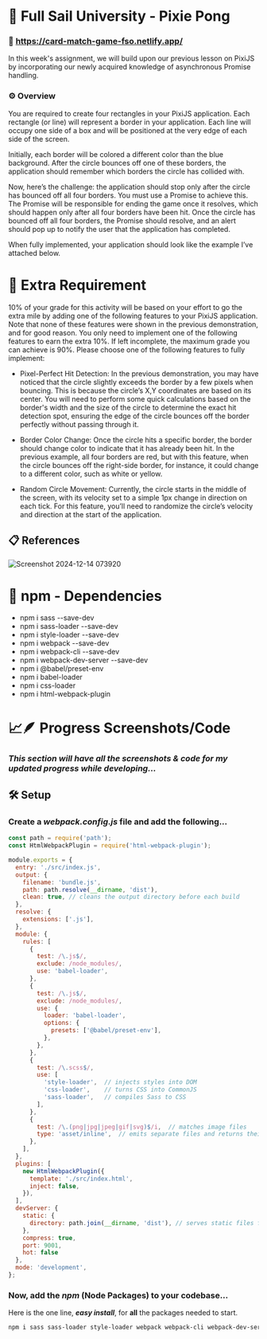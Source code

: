 # 📝 Full Sail University - Pixie Pong

### 🔗 https://card-match-game-fso.netlify.app/

In this week's assignment, we will build upon our previous lesson on PixiJS by incorporating our newly acquired knowledge of asynchronous Promise handling.

### ⚙️ Overview

You are required to create four rectangles in your PixiJS application. Each rectangle (or line) will represent a border in your application. Each line will occupy one side of a box and will be positioned at the very edge of each side of the screen.

Initially, each border will be colored a different color than the blue background. After the circle bounces off one of these borders, the application should remember which borders the circle has collided with.

Now, here’s the challenge: the application should stop only after the circle has bounced off all four borders. You must use a Promise to achieve this. The Promise will be responsible for ending the game once it resolves, which should happen only after all four borders have been hit. Once the circle has bounced off all four borders, the Promise should resolve, and an alert should pop up to notify the user that the application has completed.

When fully implemented, your application should look like the example I’ve attached below.

# 🎨 Extra Requirement

10% of your grade for this activity will be based on your effort to go the extra mile by adding one of the following features to your PixiJS application. Note that none of these features were shown in the previous demonstration, and for good reason. You only need to implement one of the following features to earn the extra 10%. If left incomplete, the maximum grade you can achieve is 90%. Please choose one of the following features to fully implement:

- Pixel-Perfect Hit Detection: In the previous demonstration, you may have noticed that the circle slightly exceeds the border by a few pixels when bouncing. This is because the circle’s X,Y coordinates are based on its center. You will need to perform some quick calculations based on the border's width and the size of the circle to determine the exact hit detection spot, ensuring the edge of the circle bounces off the border perfectly without passing through it.

- Border Color Change: Once the circle hits a specific border, the border should change color to indicate that it has already been hit. In the previous example, all four borders are red, but with this feature, when the circle bounces off the right-side border, for instance, it could change to a different color, such as white or yellow.

- Random Circle Movement: Currently, the circle starts in the middle of the screen, with its velocity set to a simple 1px change in direction on each tick. For this feature, you’ll need to randomize the circle’s velocity and direction at the start of the application.

## 📋 References

![Screenshot 2024-12-14 073920](https://github.com/user-attachments/assets/b975b15a-4af5-4ac3-aa2c-5fb2a68c3c46)

# 🔗 npm - Dependencies

- npm i sass --save-dev
- npm i sass-loader --save-dev
- npm i style-loader --save-dev
- npm i webpack --save-dev
- npm i webpack-cli --save-dev
- npm i webpack-dev-server --save-dev
- npm i @babel/preset-env
- npm i babel-loader
- npm i css-loader
- npm i html-webpack-plugin

# 📈🪶 Progress Screenshots/Code
### _This section will have all the screenshots & code for my updated progress while developing..._

## 🛠️ Setup 

### Create a _webpack.config.js_ file and add the following...
```js
const path = require('path');
const HtmlWebpackPlugin = require('html-webpack-plugin');

module.exports = {
  entry: './src/index.js',
  output: {
    filename: 'bundle.js',
    path: path.resolve(__dirname, 'dist'),
    clean: true, // cleans the output directory before each build
  },
  resolve: {
    extensions: ['.js'],
  },
  module: {
    rules: [
      {
        test: /\.js$/,
        exclude: /node_modules/,
        use: 'babel-loader',
      },
      {
        test: /\.js$/,
        exclude: /node_modules/,
        use: {
          loader: 'babel-loader',
          options: {
            presets: ['@babel/preset-env'],
          },
        },
      },
      {
        test: /\.scss$/,
        use: [
          'style-loader',  // injects styles into DOM
          'css-loader',    // turns CSS into CommonJS
          'sass-loader',   // compiles Sass to CSS
        ],
      },
      {
        test: /\.(png|jpg|jpeg|gif|svg)$/i,  // matches image files
        type: 'asset/inline',  // emits separate files and returns their URLs
      },
    ],
  },
  plugins: [
    new HtmlWebpackPlugin({
      template: './src/index.html',
      inject: false,
    }),
  ],
  devServer: {
    static: {
      directory: path.join(__dirname, 'dist'), // serves static files from the 'dist' directory
    },
    compress: true,
    port: 9001,
    hot: false
  },
  mode: 'development',
};
```
### Now, add the _npm_ **(Node Packages)** to your codebase...
Here is the one line, **_easy install_**, for **all** the packages needed to start.
```bash
npm i sass sass-loader style-loader webpack webpack-cli webpack-dev-server @babel/preset-env babel-loader css-loader html-webpack-plugin --save-dev
```